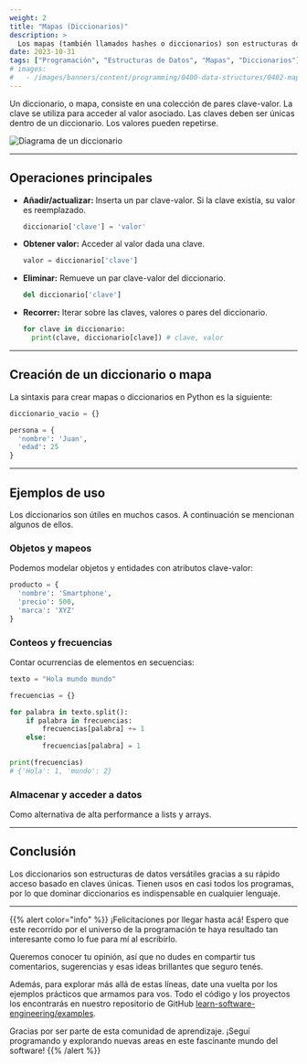 ```yaml
---
weight: 2
title: "Mapas (Diccionarios)"
description: >
  Los mapas (también llamados hashes o diccionarios) son estructuras de datos que asocian claves con valores. Permiten un acceso ultra rápido a elementos mediante claves únicas. En Python se conocen como diccionarios.
date: 2023-10-31
tags: ["Programación", "Estructuras de Datos", "Mapas", "Diccionarios"]
# images:
#   - /images/banners/content/programming/0400-data-structures/0402-mapspng
---
```


Un diccionario, o mapa, consiste en una colección de pares clave-valor. La clave se utiliza para acceder al valor asociado. Las claves deben ser únicas dentro de un diccionario. Los valores pueden repetirse.

![Diagrama de un diccionario](/images/content/programming/0400-data-structures-1/diagram-maps.jpg)

---

## Operaciones principales

- **Añadir/actualizar:** Inserta un par clave-valor. Si la clave existía, su valor es reemplazado.
    ```python
    diccionario['clave'] = 'valor'
    ```
- **Obtener valor:** Acceder al valor dada una clave.
    ```python
    valor = diccionario['clave']
    ```
- **Eliminar:** Remueve un par clave-valor del diccionario.
    ```python
    del diccionario['clave']
    ```
- **Recorrer:** Iterar sobre las claves, valores o pares del diccionario.
    ```python
    for clave in diccionario:
      print(clave, diccionario[clave]) # clave, valor
    ```

---

## Creación de un diccionario o mapa

La sintaxis para crear mapas o diccionarios en Python es la siguiente:

```python
diccionario_vacio = {}

persona = {
  'nombre': 'Juan',
  'edad': 25
}
```

---

## Ejemplos de uso

Los diccionarios son útiles en muchos casos. A continuación se mencionan algunos de ellos.

### Objetos y mapeos

Podemos modelar objetos y entidades con atributos clave-valor:

```python
producto = {
  'nombre': 'Smartphone',
  'precio': 500,
  'marca': 'XYZ'
}
```

### Conteos y frecuencias

Contar ocurrencias de elementos en secuencias:

```python
texto = "Hola mundo mundo"

frecuencias = {}

for palabra in texto.split():
    if palabra in frecuencias:
        frecuencias[palabra] += 1
    else:
        frecuencias[palabra] = 1

print(frecuencias)
# {'Hola': 1, 'mundo': 2}
```

### Almacenar y acceder a datos

Como alternativa de alta performance a lists y arrays.

---

## Conclusión

Los diccionarios son estructuras de datos versátiles gracias a su rápido acceso basado en claves únicas. Tienen usos en casi todos los programas, por lo que dominar diccionarios es indispensable en cualquier lenguaje.

---

{{% alert color="info" %}}
¡Felicitaciones por llegar hasta acá! Espero que este recorrido por el universo de la programación te haya resultado tan interesante como lo fue para mí al escribirlo.

Queremos conocer tu opinión, así que no dudes en compartir tus comentarios, sugerencias y esas ideas brillantes que seguro tenés.

Además, para explorar más allá de estas líneas, date una vuelta por los ejemplos prácticos que armamos para vos. Todo el código y los proyectos los encontrarás en nuestro repositorio de GitHub [learn-software-engineering/examples](https://github.com/learn-software-engineering/examples).

Gracias por ser parte de esta comunidad de aprendizaje. ¡Seguí programando y explorando nuevas areas en este fascinante mundo del software!
{{% /alert %}}
